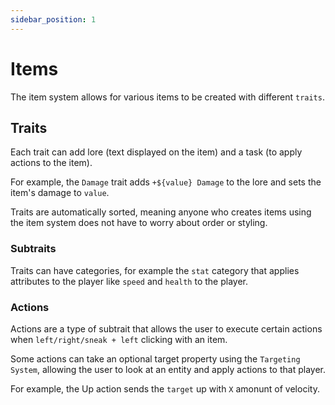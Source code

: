 ```yaml
---
sidebar_position: 1
---
```


# Items

The item system allows for various items to be created with different `traits`.

## Traits 
Each trait can add lore (text displayed on the item) and a task (to apply actions to the item).

For example, the `Damage` trait adds `+${value} Damage` to the lore and sets the item's damage to `value`.

Traits are automatically sorted, meaning anyone who creates items using the item system does not have to worry about order or styling.

### Subtraits

Traits can have categories, for example the `stat` category that applies attributes to the player like `speed` and `health` to the player.

### Actions

Actions are a type of subtrait that allows the user to execute certain actions when `left/right/sneak + left` clicking with an item.

Some actions can take an optional target property using the `Targeting System`, allowing the user to look at an entity and apply actions to that player.

For example, the Up action sends the `target` up with `X` amonunt of velocity.